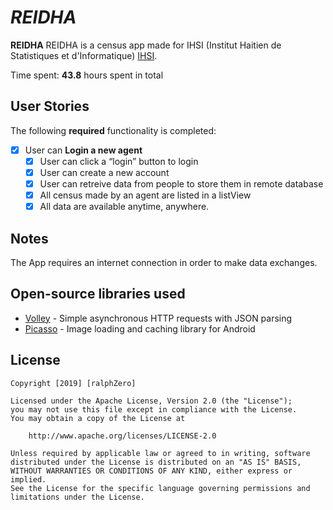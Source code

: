 # *REIDHA*

**REIDHA** REIDHA is a census app made for IHSI (Institut Haitien de Statistiques et d'Informatique) [IHSI](http://www.ihsi.ht/).

Time spent: **43.8** hours spent in total

## User Stories

The following **required** functionality is completed:

- [x] User can **Login a new agent**
  - [x] User can click a “login” button to login
  - [x] User can create a new account
  - [x] User can retreive data from people to store them in remote database
  - [x] All census made by an agent are listed in a listView
  - [x] All data are available anytime, anywhere.

## Notes

The App requires an internet connection in order to make data exchanges.

## Open-source libraries used

- [Volley](https://github.com/google/volley) - Simple asynchronous HTTP requests with JSON parsing
- [Picasso](https://github.com/square/picasso) - Image loading and caching library for Android

## License

    Copyright [2019] [ralphZero]

    Licensed under the Apache License, Version 2.0 (the "License");
    you may not use this file except in compliance with the License.
    You may obtain a copy of the License at

        http://www.apache.org/licenses/LICENSE-2.0

    Unless required by applicable law or agreed to in writing, software
    distributed under the License is distributed on an "AS IS" BASIS,
    WITHOUT WARRANTIES OR CONDITIONS OF ANY KIND, either express or implied.
    See the License for the specific language governing permissions and
    limitations under the License.
